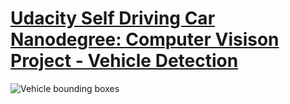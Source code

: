 # [Udacity Self Driving Car Nanodegree: Computer Visison Project - Vehicle Detection](https://in.udacity.com/course/self-driving-car-engineer-nanodegree--nd013/)
![Vehicle bounding boxes](output.gif)


